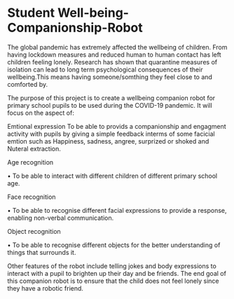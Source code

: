 # Student Well-being-Companionship-Robot

The global pandemic has extremely affected the wellbeing of children. From having lockdown measures and reduced human to human contact has left children feeling lonely. Research has shown that quarantine measures of isolation can lead to long term psychological consequences of their wellbeing.This means having someone/somthing they feel close to and comforted by.

The purpose of this project is to create a wellbeing companion robot for primary school pupils to be used during the COVID-19 pandemic. It will focus on the aspect of:

 Emtional expression
 To be able to provids a companionship and engagment activity with pupils by giving a simple feedback interms of some facicial emtion such as Happiness, sadness, angree, surprized or shoked and Nuteral extraction.


Age recognition

•	To be able to interact with different children of different primary school age.

Face recognition

•	To be able to recognise different facial expressions to provide a response, enabling non-verbal communication.

Object recognition 

•	To be able to recognise different objects for the better understanding of things that surrounds it.

Other features of the robot include telling jokes and body expressions to interact with a pupil to brighten up their day and be friends.
The end goal of this companion robot is to ensure that the child does not feel lonely since they have a robotic friend.

